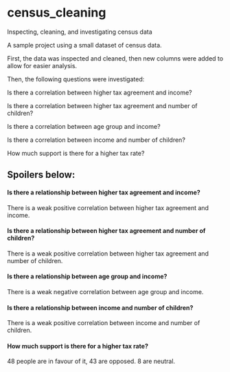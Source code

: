# census_cleaning
Inspecting, cleaning, and investigating census data

A sample project using a small dataset of census data.

First, the data was inspected and cleaned, then new columns were added to allow for easier analysis.

Then, the following questions were investigated:

Is there a correlation between higher tax agreement and income?

Is there a correlation between higher tax agreement and number of children?

Is there a correlation between age group and income?

Is there a correlation between income and number of children?

How much support is there for a higher tax rate?

## Spoilers below:


#### Is there a relationship between higher tax agreement and income?

There is a weak positive correlation between higher tax agreement and income.

#### Is there a relationship between higher tax agreement and number of children?

There is a weak positive correlation between higher tax agreement and number of children.

#### Is there a relationship between age group and income?

There is a weak negative correlation between age group and income.

#### Is there a relationship between income and number of children?

There is a weak positive correlation between income and number of children.

#### How much support is there for a higher tax rate?

48 people are in favour of it, 43 are opposed. 8 are neutral. 
